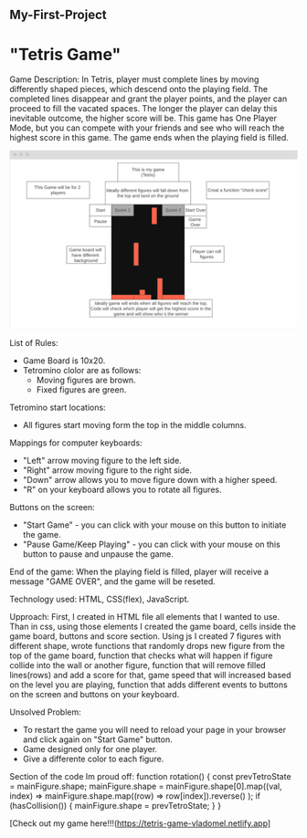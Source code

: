 ## My-First-Project
# "Tetris Game"

Game Description:
In Tetris, player must complete lines by moving differently shaped pieces, which descend onto the playing field. The completed lines disappear and grant the player points, and the player can proceed to fill the vacated spaces. The longer the player can delay this inevitable outcome, the higher score will be. This game has One Player Mode, but you can compete with your friends and see who will reach the highest score in this game. The game ends when the playing field is filled.


![alt text](https://github.com/joejons55/First-Project/blob/master/Tetris-Project.png)


List of Rules:
* Game Board is 10x20.
* Tetromino clolor are as follows:
  - Moving figures are brown.
  - Fixed figures are green.
  
Tetromino start locations:
* All figures start moving form the top in the middle columns.

Mappings for computer keyboards:
* "Left" arrow moving figure to the left side.
* "Right" arrow moving figure to the right side.
* "Down" arrow allows you to move figure down with a higher speed.
* "R" on your keyboard allows you to rotate all figures.

Buttons on the screen:
* "Start Game" - you can click with your mouse on this button to initiate the game.
* "Pause Game/Keep Playing" - you can click with your mouse on this button to pause and unpause the game.

End of the game:
When the playing field is filled, player will receive a message "GAME OVER", and the game will be reseted. 

Technology used:
HTML, CSS(flex), JavaScript. 

Upproach:
First, I created in HTML file all elements that I wanted to use. Than in css, using those elements I created the game board, cells inside the game board, buttons and score section. Using js I created 7 figures with different shape, wrote functions that randomly drops new figure from the top of the game board, function that checks what will happen if figure collide into the wall or another figure, function that will remove filled lines(rows) and add a score for that, game speed that will increased based on the level you are playing, function that adds different events to buttons on the screen and buttons on your keyboard.

Unsolved Problem:
* To restart the game you will need to reload your page in your browser and click again on "Start Game" button.
* Game designed only for one player. 
* Give a differente color to each figure. 

Section of the code Im proud off:
function rotation() {
    const prevTetroState = mainFigure.shape;
    mainFigure.shape = mainFigure.shape[0].map((val, index) =>
      mainFigure.shape.map((row) => row[index]).reverse()
    );
    if (hasCollision()) {
      mainFigure.shape = prevTetroState;
    }
  }


[Check out my game here!!!(https://tetris-game-vladomel.netlify.app]
